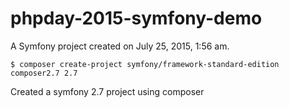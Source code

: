 phpday-2015-symfony-demo
========================

A Symfony project created on July 25, 2015, 1:56 am.

```
$ composer create-project symfony/framework-standard-edition composer2.7 2.7
```

Created a symfony 2.7 project using composer

